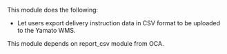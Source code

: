 This module does the following:

- Let users export delivery instruction data in CSV format to be
  uploaded to the Yamato WMS.

This module depends on report_csv module from OCA.
